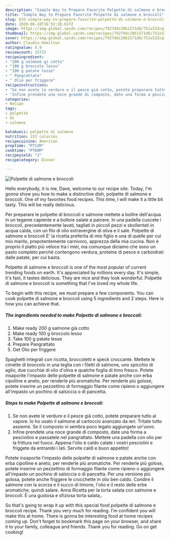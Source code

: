 ```yaml
---
description: "Simple Way to Prepare Favorite Polpette di salmone e broccoli"
title: "Simple Way to Prepare Favorite Polpette di salmone e broccoli"
slug: 633-simple-way-to-prepare-favorite-polpette-di-salmone-e-broccoli
date: 2020-06-28T16:52:28.637Z
image: https://img-global.cpcdn.com/recipes/79274dc20b1571d8/751x532cq70/polpette-di-salmone-e-broccoli-recipe-main-photo.jpg
thumbnail: https://img-global.cpcdn.com/recipes/79274dc20b1571d8/751x532cq70/polpette-di-salmone-e-broccoli-recipe-main-photo.jpg
cover: https://img-global.cpcdn.com/recipes/79274dc20b1571d8/751x532cq70/polpette-di-salmone-e-broccoli-recipe-main-photo.jpg
author: Claudia Hamilton
ratingvalue: 4.9
reviewcount: 15715
recipeingredient:
- "200 g salmone gi cotto"
- "100 g broccolo lesso"
- "100 g patate lesse"
- " Pangrattato"
- " Olio per friggere"
recipeinstructions:
- "Se non avete le verdure e il pesce già cotto, potete preparare tutto al vapore. Io ho usato il salmone al cartoccio avanzato da ieri. Tritate tutto assieme. Se il composto vi sembra poco legato aggiungete un&#39;uovo."
- "Infine prendete una noce grande di composto, date una forma a pesciolino e passatele nel pangrattato. Mettete una padella con olio per la frittura nel fuoco. Appena l&#39;olio è caldo calate i vostri pesciolini e friggete da entrambi i lati. Servite caldi e buon appetito!"
categories:
- Recipe
tags:
- polpette
- di
- salmone

katakunci: polpette di salmone 
nutrition: 153 calories
recipecuisine: American
preptime: "PT12M"
cooktime: "PT60M"
recipeyield: "2"
recipecategory: Dinner

---
```



![Polpette di salmone e broccoli](https://img-global.cpcdn.com/recipes/79274dc20b1571d8/751x532cq70/polpette-di-salmone-e-broccoli-recipe-main-photo.jpg)

Hello everybody, it is me, Dave, welcome to our recipe site. Today, I'm gonna show you how to make a distinctive dish, polpette di salmone e broccoli. One of my favorites food recipes. This time, I will make it a little bit tasty. This will be really delicious.

Per preparare le polpette di broccoli e salmone mettete a bollire dell&#39;acqua in un tegame capiente e a bollore salate a paicere. In una padella cuocete i broccoli, precedentemente lavati, tagliati in piccoli pezzi e sbollentati in acqua calda, con un filo di olio extravergine di oliva e il sale. Polpette di salmone e broccoli E&#39; la ricetta preferita di mio figlio e una di quelle per cui mio marito, prepotentemente carnivoro, apprezza della mia cucina. Non è proprio il piatto più veloce tra i miei, ma comunque diciamo che sono un pasto completo perchè contengono verdura, proteine di pesce e carboidrati dalle patate, per cui basta.

Polpette di salmone e broccoli is one of the most popular of current trending foods on earth. It's appreciated by millions every day. It's simple, it's fast, it tastes delicious. They are nice and they look wonderful. Polpette di salmone e broccoli is something that I've loved my whole life.


To begin with this recipe, we must prepare a few components. You can cook polpette di salmone e broccoli using 5 ingredients and 2 steps. Here is how you can achieve that.

<!--inarticleads1-->

##### The ingredients needed to make Polpette di salmone e broccoli:

1. Make ready 200 g salmone già cotto
1. Make ready 100 g broccolo lesso
1. Take 100 g patate lesse
1. Prepare  Pangrattato
1. Get  Olio per friggere


Spaghetti integrali con ricotta, broccoletti e speck croccante. Mettete le cimette di broccolo in una teglia con i filetti di salmone, uno spicchio di aglio, due cucchiai di olio d&#39;oliva e qualche foglia di timo fresco. Potete insaporite l&#39;impasto delle polpette di salmone e patate anche con erba cipolline e aneto, per renderle più aromatiche. Per renderle più golose, potete inserire un pezzettino di formaggio filante come ripieno o aggiungere all&#39;impasto un pochino di salsiccia o di pancetta. 

<!--inarticleads2-->

##### Steps to make Polpette di salmone e broccoli:

1. Se non avete le verdure e il pesce già cotto, potete preparare tutto al vapore. Io ho usato il salmone al cartoccio avanzato da ieri. Tritate tutto assieme. Se il composto vi sembra poco legato aggiungete un&#39;uovo.
1. Infine prendete una noce grande di composto, date una forma a pesciolino e passatele nel pangrattato. Mettete una padella con olio per la frittura nel fuoco. Appena l&#39;olio è caldo calate i vostri pesciolini e friggete da entrambi i lati. Servite caldi e buon appetito!


Potete insaporite l&#39;impasto delle polpette di salmone e patate anche con erba cipolline e aneto, per renderle più aromatiche. Per renderle più golose, potete inserire un pezzettino di formaggio filante come ripieno o aggiungere all&#39;impasto un pochino di salsiccia o di pancetta. Per una versione più golosa, potete anche friggere le crocchette in olio ben caldo. Condire il salmone con la scorza e il succo di limone, l&#39;olio e il resto delle erbe aromatiche, quindi salare. Anna Ricetta per la torta salata con salmone e broccoli. È una gustosa e sfiziosa torta salata,. 

So that's going to wrap it up with this special food polpette di salmone e broccoli recipe. Thank you very much for reading. I'm confident you will make this at home. There is gonna be interesting food at home recipes coming up. Don't forget to bookmark this page on your browser, and share it to your family, colleague and friends. Thank you for reading. Go on get cooking!
